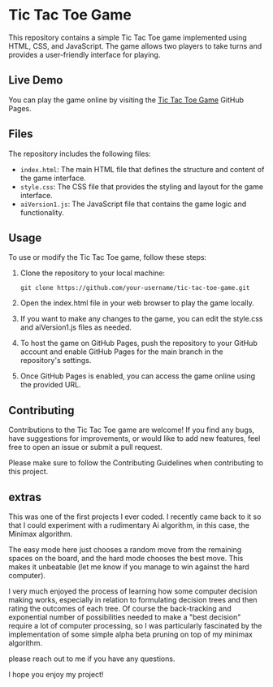 # Tic Tac Toe Game

This repository contains a simple Tic Tac Toe game implemented using HTML, CSS, and JavaScript. The game allows two players to take turns and provides a user-friendly interface for playing.

## Live Demo

You can play the game online by visiting the [Tic Tac Toe Game](https://saminoorsyed.github.io/tic-tac-toe) GitHub Pages.

## Files

The repository includes the following files:

- `index.html`: The main HTML file that defines the structure and content of the game interface.
- `style.css`: The CSS file that provides the styling and layout for the game interface.
- `aiVersion1.js`: The JavaScript file that contains the game logic and functionality.

## Usage

To use or modify the Tic Tac Toe game, follow these steps:

1. Clone the repository to your local machine:
   ```shell
   git clone https://github.com/your-username/tic-tac-toe-game.git

2. Open the index.html file in your web browser to play the game locally.

3. If you want to make any changes to the game, you can edit the style.css and aiVersion1.js files as needed.

4. To host the game on GitHub Pages, push the repository to your GitHub account and enable GitHub Pages for the main branch in the repository's settings.

5. Once GitHub Pages is enabled, you can access the game online using the provided URL.

## Contributing
Contributions to the Tic Tac Toe game are welcome! If you find any bugs, have suggestions for improvements, or would like to add new features, feel free to open an issue or submit a pull request.

Please make sure to follow the Contributing Guidelines when contributing to this project.

## extras

This was one of the first projects I ever coded. I recently came back to it so that I could experiment with a rudimentary Ai algorithm, in this case, the Minimax algorithm.

The easy mode here just chooses a random move from the remaining spaces on the board, and the hard mode chooses the best move. This makes it unbeatable (let me know if you manage to win against the hard computer).

I very much enjoyed the process of learning how some computer decision making works, especially in relation to formulating decision trees and then rating the outcomes of each tree. Of course the back-tracking and exponential number of possibilities needed to make a "best decision" require a lot of computer processing, so I was particularly fascinated by the implementation of some simple alpha beta pruning on top of my minimax algorithm.

please reach out to me if you have any questions.

I hope you enjoy my project!
